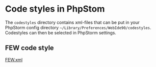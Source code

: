 # Code styles in PhpStom

The `codestyles` directory contains xml-files that can be put in your PhpStorm config directory `~/Library/Preferences/WebIde90/codestyles`.
Codestyles can then be selected in PhpStorm settings.

## FEW code style
[FEW.xml](codestyles/FEW.xml)
